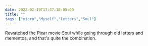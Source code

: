 ```yaml
---
date: 2022-02-19T17:47:18-05:00
title: ""
tags: ["micro","Myself","letters","Soul"]
---
```

Rewatched the Pixar movie Soul while going through old letters and mementos, and that's quite the combination.
